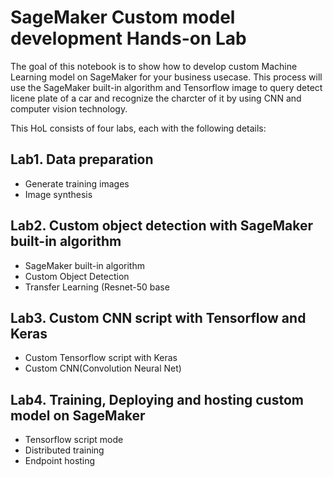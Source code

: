 # SageMaker Custom model development Hands-on Lab

The goal of this notebook is to show how to develop custom Machine Learning model on SageMaker for your business usecase. 
This process will use the SageMaker built-in algorithm and Tensorflow image to query detect licene plate of a car and recognize the charcter of it by using CNN and computer vision technology. 

This HoL consists of four labs, each with the following details:

## Lab1. Data preparation
- Generate training images
- Image synthesis

## Lab2. Custom object detection with SageMaker built-in algorithm
- SageMaker built-in algorithm
- Custom Object Detection 
- Transfer Learning (Resnet-50 base

## Lab3. Custom CNN script with Tensorflow and Keras
- Custom Tensorflow script with Keras
- Custom CNN(Convolution Neural Net)

## Lab4. Training, Deploying and hosting custom model on SageMaker
- Tensorflow script mode
- Distributed training
- Endpoint hosting



